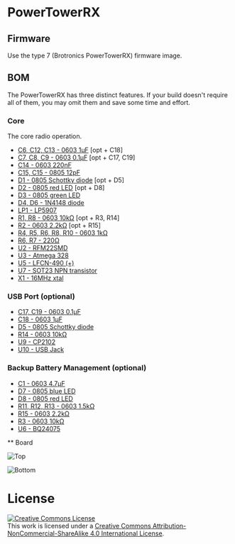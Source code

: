# PowerTowerRX

## Firmware

Use the type 7 (Brotronics PowerTowerRX) firmware image.

## BOM

The PowerTowerRX has three distinct features.  If your build doesn't
require all of them, you may omit them and save some time and effort.

### Core

The core radio operation.

* [C6, C12, C13 - 0603 1μF](http://www.digikey.com/product-detail/en/0/1276-1946-1-ND) [opt + C18]
* [C7, C8, C9  - 0603 0.1μF](http://www.digikey.com/product-detail/en/0/490-1532-1-ND/587771) [opt + C17, C19]
* [C14 - 0603 220nF](http://www.digikey.com/product-detail/en/0/587-1246-1-ND/0)
* [C15, C15 - 0805 12pF](http://www.digikey.com/product-detail/en/0/1276-1120-1-ND/3889206)
* [D1 - 0805 Schottky diode](http://www.digikey.com/product-detail/en/0/478-7802-1-ND) [opt + D5]
* [D2 - 0805 red LED](http://www.digikey.com/product-detail/en/0/160-1427-1-ND/386800) [opt + D8]
* [D3 - 0805 green LED](http://www.digikey.com/product-detail/en/0/160-1423-1-ND/386792)
* [D4, D6 - 1N4148 diode](http://www.digikey.com/product-detail/en/0/1N4148W-E3-08CT-ND)
* [LP1 - LP5907](http://www.digikey.com/product-detail/en/0/296-40365-1-ND)
* [R1, R8 - 0603 10kΩ](http://www.digikey.com/product-detail/en/0/RMCF0603FT10K0CT-ND) [opt + R3, R14]
* [R2 - 0603 2.2kΩ](http://www.digikey.com/product-detail/en/0/RMCF0603FT2K20CT-ND/1943011) [opt + R15]
* [R4, R5, R6, R8, R10 - 0603 1kΩ](http://www.digikey.com/product-detail/en/0/P1.00KHCT-ND)
* [R6, R7 - 220Ω](http://www.digikey.com/product-detail/en/0/RMCF0603FT220RCT-ND)
* [U2 - RFM22SMD](http://www.ebay.com/itm/RFM22B-433Mhz-Wireless-Transceiver-from-HopeRF-/171728634731)
* [U3 - Atmega 328](http://www.digikey.com/product-detail/en/0/ATMEGA328P-AU-ND)
* [U5 - LFCN-490 (+)](http://www.minicircuits.com/products/filters_sm_low.shtml)
* [U7 - SOT23 NPN transistor](http://www.digikey.com/product-detail/en/0/ZXTN07012EFFCT-ND)
* [X1 - 16MHz xtal](http://www.digikey.com/product-detail/en/0/644-1049-1-ND/1128921)


### USB Port (optional)

* [C17, C19 - 0603 0.1μF](http://www.digikey.com/product-detail/en/0/490-1532-1-ND/587771)
* [C18 - 0603 1μF](http://www.digikey.com/product-detail/en/0/1276-1946-1-ND)
* [D5 - 0805 Schottky diode](http://www.digikey.com/product-detail/en/0/478-7802-1-ND)
* [R14 - 0603 10kΩ](http://www.digikey.com/product-detail/en/0/RMCF0603FT10K0CT-ND)
* [U9 - CP2102](http://www.digikey.com/product-detail/en/0/336-1160-1-ND)
* [U10 - USB Jack](http://www.digikey.com/product-detail/en/0/609-4050-1-ND)


### Backup Battery Management (optional)

* [C1 - 0603 4.7μF](http://www.digikey.com/product-detail/en/0/587-2786-1-ND)
* [D7 - 0805 blue LED](http://www.digikey.com/product-detail/en/0/160-1579-1-ND/564889)
* [D8 - 0805 red LED](http://www.digikey.com/product-detail/en/0/160-1427-1-ND/386800)
* [R11, R12, R13 - 0603 1.5kΩ](http://www.digikey.com/product-detail/en/0/RMCF0603FT1K50CT-ND/1943003)
* [R15 - 0603 2.2kΩ](http://www.digikey.com/product-detail/en/0/RMCF0603FT2K20CT-ND/1943011)
* [R3 - 0603 10kΩ](http://www.digikey.com/product-detail/en/0/RMCF0603FT10K0CT-ND)
* [U6 - BQ24075](http://www.digikey.com/product-detail/en/0/296-23840-1-ND)

** Board

![Top](http://i.imgur.com/L3kWhDl.png)

![Bottom](http://i.imgur.com/eQBjqIf.png)

# License

<a rel="license" href="http://creativecommons.org/licenses/by-nc-sa/4.0/"><img alt="Creative Commons License" style="border-width:0" src="https://i.creativecommons.org/l/by-nc-sa/4.0/88x31.png" /></a><br />This work is licensed under a <a rel="license" href="http://creativecommons.org/licenses/by-nc-sa/4.0/">Creative Commons Attribution-NonCommercial-ShareAlike 4.0 International License</a>.

